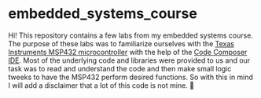 # embedded_systems_course
Hi! This repository contains a few labs from my embedded systems course. The purpose of these labs was to familiarize ourselves with the [Texas Instruments MSP432 microcontroller](https://www.ti.com/tool/MSP-EXP432E401Y) with the help of the [Code Composer IDE](https://www.ti.com/tool/CCSTUDIO). Most of the underlying code and libraries were provided to us and our task was to read and understand the code and then make small logic tweeks to have the MSP432 perform desired functions. So with this in mind I will add a disclaimer that a lot of this code is not mine. 📑 

